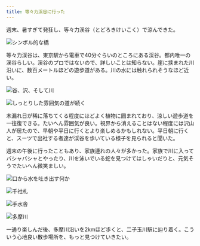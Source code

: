 ```yaml
---
title: 等々力渓谷に行った
---
```

週末、暑すぎて発狂し、等々力渓谷（とどろきけいこく）で涼んできた。

![](https://lh4.googleusercontent.com/l1xjNcL1VUaoICmSVFdtj6yqSnHYS2XDfhjwo5NB-2X3f2N4qtoVzWyBm5C8K858VBnHLJXt60Z2b8N5_texa1Cv6k1OEo3VEyBrUBLxIOebGCSINgQ3rvLyXNQgpw4YaBjS2mh3tywayfIYRQSpEX-V6J5AF6JGt3LjDh4YDzNYntIUyCxoVjg-FzGSoA "シンボル的な橋")

等々力渓谷は、東京駅から電車で40分ぐらいのところにある渓谷。都内唯一の渓谷らしい。渓谷のプロではないので、詳しいことは知らない。崖に挟まれた川沿いに、数百メートルほどの遊歩道がある。川の水には触れられそうなほど近い。

![](https://lh5.googleusercontent.com/wTkQEyg2YPx4gyN3P2SdtVRE6HE5Knfq-H-pEBjUOHH4Cuko_kI86XQFFvNlQI2h-Ei99a13vsEhK0fymipvvVMJpbHsQ09GfAUiL0XpvIp_DLVyTQ0JmQYWGSrbw95qOSuTX0AjW90gYjGn8ZfgiMnckBIYfQYQsz2FocAp_D70bhbOJlg9Nbt2UYA1HA "谷、沢、そして川")

![](https://lh6.googleusercontent.com/L-ErSR-AgvXcmF9QDxTpzB1BQU-17yly5kSnjL9ZFZzdctt4AZRiVqHM_7CYGwq_qJNBqZhk09-IcaQaonfSgoB7GJCVReJORSKsKJMBsOnV4Himqj5akOx8McO-Oi33NBWM_PFCz637kWamoOxPxhDdNK3C_UNQyr-aUHH-9A6gYb7P0mgMW0xGfUGnQA "しっとりした雰囲気の道が続く")

木漏れ日が稀に落ちてくる程度にほどよく植物に囲まれており、涼しい遊歩道を一往復できる。たいへん雰囲気が良い。視界から消えることはない程度には沢山人が居たので、早朝や平日に行くとより楽しめるかもしれない。平日朝に行くと、スーツで出社する者達が渓谷を歩いている様子を見られると聞いた。

週末の午後に行ったこともあり、家族連れの人々が多かった。家族で川に入ってバシャバシャとやったり、川を泳いでいる蛇を見つけてはしゃいだりと、元気そうでたいへん微笑ましい。

![](https://lh5.googleusercontent.com/oPi37rrsTJnMvsE71FRidir2EtO3PKOktRH8a8ESmLbl9wnXIrjilyuMMjdtV6v6K0M36GnfYD6YaZ-lBiiVznMFj0TXXmnHd0A1Rxr7SJQdGfQ46IHPmJAWADRhqfgk2P5paViAhJbK29NJpqj7Xs1vkILNmyqZuMVQlXoYtQ-eJ-TDnAq9doPB6YQf1A "口から水を吐き出す何か")

![](https://lh6.googleusercontent.com/tg-B5Py0VSr_QBESRztAv1Lmo484jhOjps7NZ-xkYwQXzxY1j2vAt8BgGORs6lsZ1YMt1uBxuoxqTSB8mtefrpRwK3uatGUZP4Occt63D1wJggZhB_EdG2qvT75eGJBM5tGJLq_Mm1mr5H-pH0LWiQ-nLGoaSHpvsloZuh9MLiQLJ-EplMs6LPW6BntEKg "千社札")

![](https://lh5.googleusercontent.com/EZbek7sze3BP_rn8hU4_kGiK0NmctTq8WVVeFBF3X_HmAGr8OHGXsh3KYm3VTJl6oxwjwro6DCXaEVcwPK7R3XGp4BIf40QxCjAbXxP7cWe-pvA0Biw6RHM27zpmosSSzPqnrLzem69NtCX-BsrDFb_177kq-ffUbKmLd7IKNOgloDQPUEyKNdk3wuw-lQ "手水舎")

![](https://lh4.googleusercontent.com/etcxECm3KLCqOHvFhhC0LaXB6vcNUDuSop5SXBvhbDl3-avHEEy4DRivrbWAMR2qP4QJ39eB_XXqGA8KtHeEbCuE_KCRkGRTkeb5VXAOH8QBuqi7PNiaXDK2h0ZcnAamLk3BF9eti-DkSu0X3erhO2dqb6YPKEUMlg1oXt9P1HTQyqEuYsLGuGwM6_XvKA "多摩川")

一通り楽しんだ後、多摩川沿いを2kmほど歩くと、二子玉川駅に辿り着く。こういう心地良い散歩場所を、もっと見つけていきたい。

